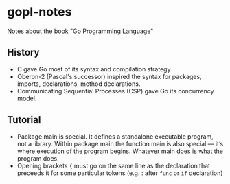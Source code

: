 # gopl-notes
Notes about the book "Go Programming Language"

## History
- C gave Go most of its syntax and compilation strategy
- Oberon-2 (Pascal's successor) inspired the syntax for packages, imports, declarations, method declarations.
- Communicating Sequential Processes (CSP) gave Go its concurrency model.

## Tutorial
- Package main is special. It defines a standalone executable program, not a library. Within
package main the function main is also special — it’s where execution of the program begins.
Whatever main does is what the program does.
- Opening brackets `{` must go on the same line as the declaration that preceeds it for some particular tokens (e.g. : after `func` or `if` declaration)
